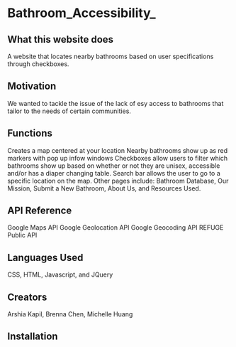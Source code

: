 # Bathroom_Accessibility_
## What this website does
 A website that locates nearby bathrooms based on user specifications through checkboxes.
## Motivation
We wanted to tackle the issue of the lack of esy access to bathrooms that tailor to the needs of certain communities.
## Functions
 Creates a map centered at your location
 Nearby bathrooms show up as red markers with pop up infow windows
 Checkboxes allow users to filter which bathrooms show up based on whether or not they are unisex, accessible and/or has a diaper changing table.
 Search bar allows the user to go to a specific location on the map.
 Other pages include: Bathroom Database, Our Mission, Submit a New Bathroom, About Us, and Resources Used.
## API Reference
 Google Maps API
 Google Geolocation API
 Google Geocoding API
 REFUGE Public API
## Languages Used
 CSS, HTML, Javascript, and JQuery
## Creators
 Arshia Kapil, Brenna Chen, Michelle Huang
## Installation
